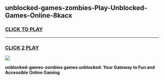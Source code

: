 
## unblocked-games-zombies-Play-Unblocked-Games-Online-8kacx
<h3>
<a href="https://premium76.site?title=unblocked-games-zombies&ref=25A">CLICK TO PLAY</a></h3>
<hr>

<h3>
<a href="https://premium76.site?title=unblocked-games-zombies&ref=25A">CLICK 2 PLAY</a>
  
</h3>

<a href="https://premium76.site?title=unblocked-games-zombies&ref=25A"><img src="https://clearcache.store/games.png"></a>


**unblocked-games-zombies games unblocked: Your Gateway to Fun and Accessible Online Gaming**
